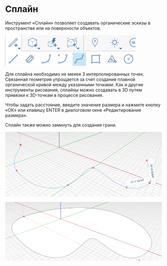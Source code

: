 # Сплайн

Инструмент «Сплайн» позволяет создавать органические эскизы в пространстве или на поверхности объектов.

![](../.gitbook/assets/spline.png)

Для сплайна необходимо не менее 3 интерполированных точек. Связанная геометрия упрощается за счет создания плавной органической кривой между указанными точками. Как и другие инструменты рисования, сплайны можно создавать в 3D путем привязки к 3D-точкам в процессе рисования.

Чтобы задать расстояние, введите значение размера и нажмите кнопку «ОК» или клавишу ENTER в диалоговом окне «Редактирование размера».

Сплайн также можно замкнуть для создания грани.

![](../.gitbook/assets/spline2.png)

![](../.gitbook/assets/spline3.png)


